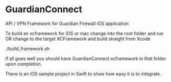 # GuardianConnect
API / VPN Framework for Guardian Firewall iOS application

To build an xcframework for iOS or mac change into the root folder and run OR change to the target XCFramework and build straight from Xcode

./build_framework.sh

if all goes well you should have GuardianConnect.xcframework in that folder upon completion.

There is an iOS sample project in Swift to show how easy it is to integrate.

